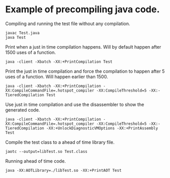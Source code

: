 # Example of precompiling java code.

Compiling and running the test file without any compilation.
```
javac Test.java
java Test
```

Print when a just in time compilation happens. Will by default happen after 1500 uses of a function.
```
java -client -Xbatch -XX:+PrintCompilation Test
```

Print the just in time compilation and force the compilation to happen after 5 uses of a function. Will happen earlier than 1500.
```
java -client -Xbatch -XX:+PrintCompilation -XX:CompileCommandFile=.hotspot_compiler -XX:CompileThreshold=5 -XX:-TieredCompilation Test
```

Use just in time compilation and use the disassembler to show the generated code.
```
java -client -Xbatch -XX:+PrintCompilation -XX:CompileCommandFile=.hotspot_compiler -XX:CompileThreshold=5 -XX:-TieredCompilation -XX:+UnlockDiagnosticVMOptions -XX:+PrintAssembly Test
```

Compile the test class to a ahead of time library file.
```
jaotc --output=libTest.so Test.class
```

Running ahead of time code.
```
java -XX:AOTLibrary=./libTest.so -XX:+PrintAOT Test
```